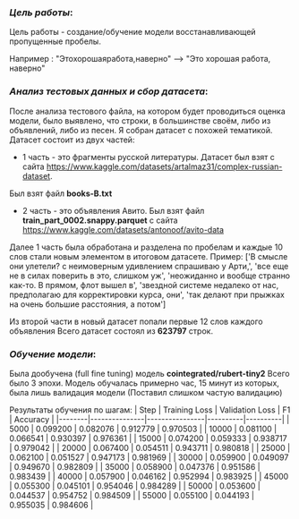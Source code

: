 ### *Цель работы*:
Цель работы - создание/обучение модели восстанавливающей пропущенные пробелы.

Например : "Этохорошаяработа,наверно" --> "Это хорошая работа, наверно"

### *Анализ тестовых данных и сбор датасета*:
После анализа тестового файла, на котором будет проводиться оценка модели, было выявлено, что строки, в большинстве своём, либо из объявлений, либо из песен.
Я собран датасет с похожей тематикой.
Датасет состоит из двух частей:

* 1 часть - это фрагменты русской литературы. Датасет был взят с сайта https://www.kaggle.com/datasets/artalmaz31/complex-russian-dataset.

Был взят файл **books-B.txt**

* 2 часть - это объявления Авито. Был взят файл **train_part_0002.snappy.parquet** с сайта https://www.kaggle.com/datasets/antonoof/avito-data

Далее 1 часть  была обработана и разделена по пробелам и каждые 10 слов стали  новым элементом в итоговом датасете.
Пример:
    ['В смысле они улетели? с неимоверным удивлением спрашиваю у Арти,',
     'все еще не в силах поверить в это, слишком уж',
     'неожиданно и вообще странно как-то. В прямом, флот вышел в',
     'звездной системе недалеко от нас, предполагаю для корректировки курса, они',
     'так делают при прыжках на очень большие расстояния, а потом']

 
Из второй части в новый датасет попали первые 12 слов каждого объявления
Всего датасет состоял из **623797** строк.

### *Обучение модели*:
Была дообучена (full fine tuning) модель **cointegrated/rubert-tiny2**
Всего было 3 эпохи. Модель обучалась примерно час, 15 минут из которых, была лишь валидация модели (Поставил слишком частую валидацию)

Результаты обучения по шагам:
| Step   | Training Loss | Validation Loss | F1       | Accuracy |
|--------|---------------|----------------|----------|----------|
| 5000   | 0.099200      | 0.082076       | 0.912779 | 0.970503 |
| 10000  | 0.081100      | 0.066541       | 0.930397 | 0.976361 |
| 15000  | 0.074200      | 0.059333       | 0.938717 | 0.979042 |
| 20000  | 0.067400      | 0.054511       | 0.943711 | 0.980818 |
| 25000  | 0.062100      | 0.051527       | 0.947173 | 0.981969 |
| 30000  | 0.059900      | 0.049097       | 0.949670 | 0.982809 |
| 35000  | 0.058900      | 0.047376       | 0.951586 | 0.983439 |
| 40000  | 0.057900      | 0.046162       | 0.952994 | 0.983925 |
| 45000  | 0.055300      | 0.045101       | 0.954046 | 0.984289 |
| 50000  | 0.053600      | 0.044537       | 0.954752 | 0.984509 |
| 55000  | 0.055100      | 0.044193       | 0.955035 | 0.984606 |


